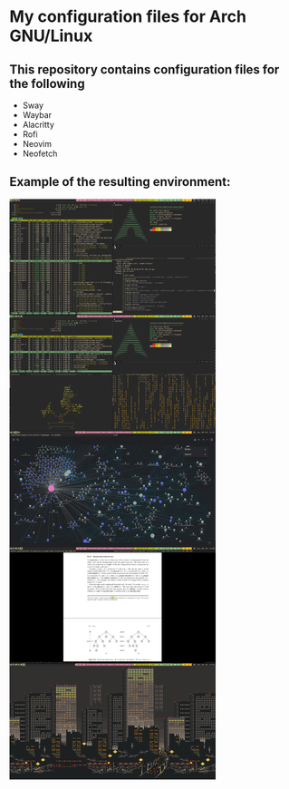 # My configuration files for Arch GNU/Linux

## This repository contains configuration files for the following

- Sway
- Waybar
- Alacritty
- Rofi
- Neovim
- Neofetch

## Example of the resulting environment:

![arch-linux-rice](./assets/arch-linux-rice.png)
